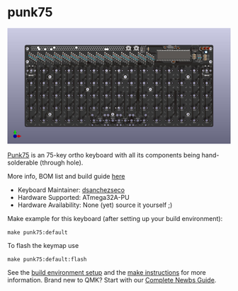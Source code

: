 # punk75

![punk75](https://github.com/dsanchezseco/punk75/raw/master/punk75_front.jpg)

[Punk75](https://github.com/dsanchezseco/punk75) is an 75-key ortho keyboard with all its components being hand-solderable (through hole).

More info, BOM list and build guide [here](https://github.com/dsanchezseco/punk75)

* Keyboard Maintainer: [dsanchezseco](https://github.com/dsanchezseco)
* Hardware Supported: ATmega32A-PU
* Hardware Availability: None (yet) source it yourself ;)

Make example for this keyboard (after setting up your build environment):

    make punk75:default

To flash the keymap use

    make punk75:default:flash

See the [build environment setup](https://docs.qmk.fm/#/getting_started_build_tools) and the [make instructions](https://docs.qmk.fm/#/getting_started_make_guide) for more information. Brand new to QMK? Start with our [Complete Newbs Guide](https://docs.qmk.fm/#/newbs).
